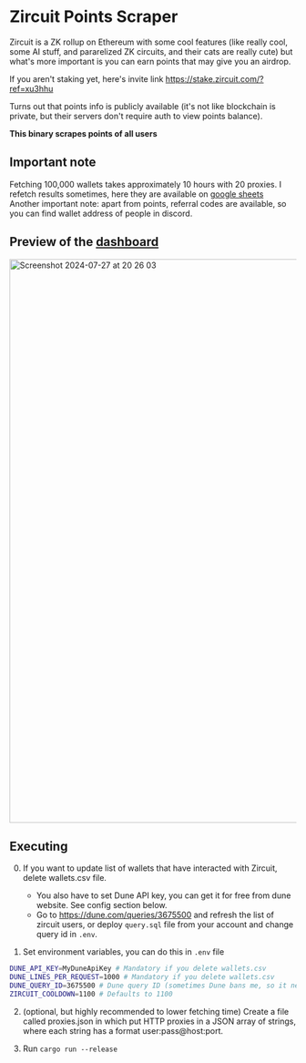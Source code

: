 # Zircuit Points Scraper

Zircuit is a ZK rollup on Ethereum with some cool features (like really cool, some AI stuff, and pararelized ZK circuits, and their cats are really cute)
but what's more important is you can earn points that may give you an airdrop.

If you aren't staking yet, here's invite link https://stake.zircuit.com/?ref=xu3hhu

Turns out that points info is publicly available (it's not like blockchain is private, but their servers don't require auth to view points balance).

**This binary scrapes points of all users**

## Important note

Fetching 100,000 wallets takes approximately 10 hours with 20 proxies. I refetch results sometimes, here they are available on [google sheets](https://docs.google.com/spreadsheets/d/1fbssrYKsxSd9mKDuwAKjMwXwGRMxdVyZiFATj6X1vT0/edit?usp=sharing)  
Another important note: apart from points, referral codes are available, so you can find wallet address of people in discord.

## Preview of the [dashboard](https://docs.google.com/spreadsheets/d/1fbssrYKsxSd9mKDuwAKjMwXwGRMxdVyZiFATj6X1vT0/edit?usp=sharing)
<img width="990" alt="Screenshot 2024-07-27 at 20 26 03" src="https://github.com/user-attachments/assets/61353051-1708-4014-ad72-f75a83a66be3">

## Executing

0. If you want to update list of wallets that have interacted with Zircuit, delete wallets.csv file.

   - You also have to set Dune API key, you can get it for free from dune website. See config section below.
   - Go to https://dune.com/queries/3675500 and refresh the list of zircuit users, or deploy `query.sql` file from your account and change query id in `.env`.

1. Set environment variables, you can do this in `.env` file

```bash
DUNE_API_KEY=MyDuneApiKey # Mandatory if you delete wallets.csv
DUNE_LINES_PER_REQUEST=1000 # Mandatory if you delete wallets.csv
DUNE_QUERY_ID=3675500 # Dune query ID (sometimes Dune bans me, so it needs to be changed)
ZIRCUIT_COOLDOWN=1100 # Defaults to 1100
```

2. (optional, but highly recommended to lower fetching time) Create a file called proxies.json in which put HTTP proxies in a JSON array of strings, where each string has a format user:pass@host:port.

3. Run `cargo run --release`

